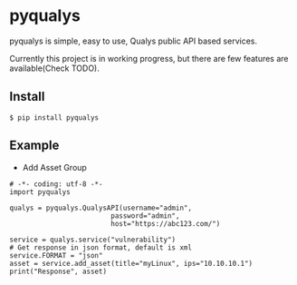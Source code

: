 # pyqualys


pyqualys is simple, easy to use, Qualys public API based services.

Currently this project is in working progress, but there are few features are available(Check TODO).

Install
-----------
```
$ pip install pyqualys
```


Example
-----------
* Add Asset Group
```
# -*- coding: utf-8 -*-
import pyqualys

qualys = pyqualys.QualysAPI(username="admin",
                         password="admin",
                         host="https://abc123.com/")

service = qualys.service("vulnerability")
# Get response in json format, default is xml
service.FORMAT = "json"
asset = service.add_asset(title="myLinux", ips="10.10.10.1")
print("Response", asset)
```
